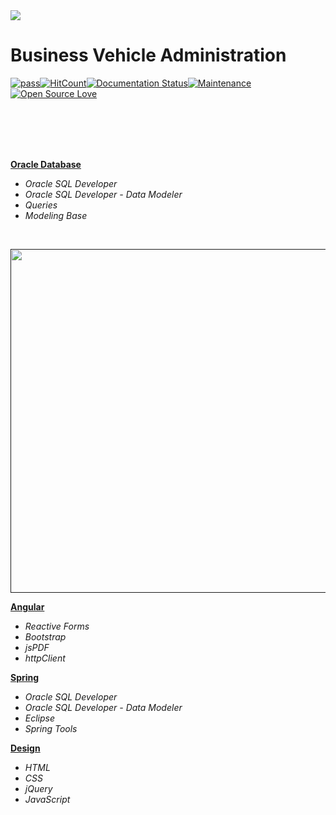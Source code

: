 <img src="https://github.com/ZoranKJava/gifs/blob/master/eng-logo-pos.png">

# Business Vehicle Administration
[![pass](https://travis-ci.org/patrykkrawczyk/TDDAndDesignPatternsExample.svg?branch=master)](https://github.com/ZoranKJava/Project_1_StudentAdministration/blob/master/README.md#demo)[![HitCount](http://hits.dwyl.io/{username}/{project}.svg)](http://hits.dwyl.io/{username}/{project})[![Documentation Status](https://readthedocs.org/projects/ansicolortags/badge/?version=latest)](https://github.com/ZoranKJava/Project_1_StudentAdministration/tree/master/StudentAdministration)[![Maintenance](https://img.shields.io/badge/Maintained%3F-yes-green.svg)](https://github.com/ZoranKJava/Project_1_StudentAdministration/graphs/commit-activity)[![Open Source Love](https://badges.frapsoft.com/os/v3/open-source.png?v=103)](https://www.eclipse.org/photon/)
<br>
<br>



</br>
</br>
</br>



<b><a href="https://github.com/KranticNenad/finalProject/tree/master/BackEnd/Oracle%20Database">Oracle Database</a></b>
 * <i>Oracle SQL Developer</i>
 * <i>Oracle SQL Developer - Data Modeler</i>
 * <i>Queries</i>
 * <i>Modeling Base</i>
  
 <br>
<p align="center">
<a href=""><img width=550px href="https://github.com/KranticNenad/finalProject/tree/master/BackEnd/Oracle%20Database" src="https://github.com/ZoranKJava/gifs/blob/master/ERD1.4.PNG"></a></p>



<b><a href="https://github.com/KranticNenad/finalProject/tree/master/FrontEnd/Angular">Angular</a></b>
 * <i>Reactive Forms</i>
 * <i>Bootstrap</i>
 * <i>jsPDF</i>
 * <i>httpClient</i>
 
 
<b><a href="https://github.com/KranticNenad/finalProject/tree/master/BackEnd/Spring">Spring</a></b>
 * <i>Oracle SQL Developer</i>
 * <i>Oracle SQL Developer - Data Modeler</i>
 * <i>Eclipse</i>
 * <i>Spring Tools</i>
 
 <b><a href="https://github.com/KranticNenad/finalProject/tree/master/FrontEnd/Design">Design</a></b>
 * <i>HTML</i>
 * <i>CSS</i>
 * <i>jQuery</i>
 * <i>JavaScript</i>

 

